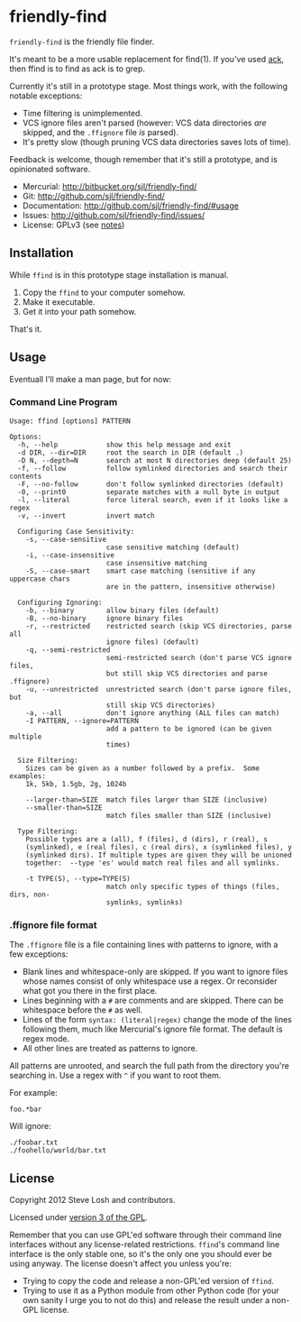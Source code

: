 friendly-find
=============

`friendly-find` is the friendly file finder.

It's meant to be a more usable replacement for find(1).  If you've used [ack][],
then ffind is to find as ack is to grep.

Currently it's still in a prototype stage.  Most things work, with the following
notable exceptions:

* Time filtering is unimplemented.
* VCS ignore files aren't parsed (however: VCS data directories *are* skipped,
  and the `.ffignore` file *is* parsed).
* It's pretty slow (though pruning VCS data directories saves lots of time).

Feedback is welcome, though remember that it's still a prototype, and is
opinionated software.

[ack]: http://betterthangrep.com/

* Mercurial: http://bitbucket.org/sjl/friendly-find/
* Git: http://github.com/sjl/friendly-find/
* Documentation: http://github.com/sjl/friendly-find/#usage
* Issues: http://github.com/sjl/friendly-find/issues/
* License: GPLv3 (see [notes](http://github.com/sjl/friendly-find/#license))

Installation
------------

While `ffind` is in this prototype stage installation is manual.

1. Copy the `ffind` to your computer somehow.
2. Make it executable.
3. Get it into your path somehow.

That's it.

Usage
-----

Eventuall I'll make a man page, but for now:

### Command Line Program

    Usage: ffind [options] PATTERN

    Options:
      -h, --help            show this help message and exit
      -d DIR, --dir=DIR     root the search in DIR (default .)
      -D N, --depth=N       search at most N directories deep (default 25)
      -f, --follow          follow symlinked directories and search their contents
      -F, --no-follow       don't follow symlinked directories (default)
      -0, --print0          separate matches with a null byte in output
      -l, --literal         force literal search, even if it looks like a regex
      -v, --invert          invert match

      Configuring Case Sensitivity:
        -s, --case-sensitive
                            case sensitive matching (default)
        -i, --case-insensitive
                            case insensitive matching
        -S, --case-smart    smart case matching (sensitive if any uppercase chars
                            are in the pattern, insensitive otherwise)

      Configuring Ignoring:
        -b, --binary        allow binary files (default)
        -B, --no-binary     ignore binary files
        -r, --restricted    restricted search (skip VCS directories, parse all
                            ignore files) (default)
        -q, --semi-restricted
                            semi-restricted search (don't parse VCS ignore files,
                            but still skip VCS directories and parse .ffignore)
        -u, --unrestricted  unrestricted search (don't parse ignore files, but
                            still skip VCS directories)
        -a, --all           don't ignore anything (ALL files can match)
        -I PATTERN, --ignore=PATTERN
                            add a pattern to be ignored (can be given multiple
                            times)

      Size Filtering:
        Sizes can be given as a number followed by a prefix.  Some examples:
        1k, 5kb, 1.5gb, 2g, 1024b

        --larger-than=SIZE  match files larger than SIZE (inclusive)
        --smaller-than=SIZE
                            match files smaller than SIZE (inclusive)

      Type Filtering:
        Possible types are a (all), f (files), d (dirs), r (real), s
        (symlinked), e (real files), c (real dirs), x (symlinked files), y
        (symlinked dirs). If multiple types are given they will be unioned
        together:  --type 'es' would match real files and all symlinks.

        -t TYPE(S), --type=TYPE(S)
                            match only specific types of things (files, dirs, non-
                            symlinks, symlinks)

### .ffignore file format

The `.ffignore` file is a file containing lines with patterns to ignore, with
a few exceptions:

* Blank lines and whitespace-only are skipped.  If you want to ignore files
  whose names consist of only whitespace use a regex.  Or reconsider what got
  you there in the first place.
* Lines beginning with a `#` are comments and are skipped.  There can be
  whitespace before the `#` as well.
* Lines of the form `syntax: (literal|regex)` change the mode of the lines
  following them, much like Mercurial's ignore file format.  The default is
  regex mode.
* All other lines are treated as patterns to ignore.

All patterns are unrooted, and search the full path from the directory you're
searching in.  Use a regex with `^` if you want to root them.

For example:

    foo.*bar

Will ignore:

    ./foobar.txt
    ./foohello/world/bar.txt

License
-------

Copyright 2012 Steve Losh and contributors.

Licensed under [version 3 of the GPL][gpl].

Remember that you can use GPL'ed software through their command line interfaces
without any license-related restrictions.  `ffind`'s command line interface is
the only stable one, so it's the only one you should ever be using anyway.  The
license doesn't affect you unless you're:

* Trying to copy the code and release a non-GPL'ed version of `ffind`.
* Trying to use it as a Python module from other Python code (for your own
  sanity I urge you to not do this) and release the result under a non-GPL
  license.

[gpl]: http://www.gnu.org/copyleft/gpl.html
